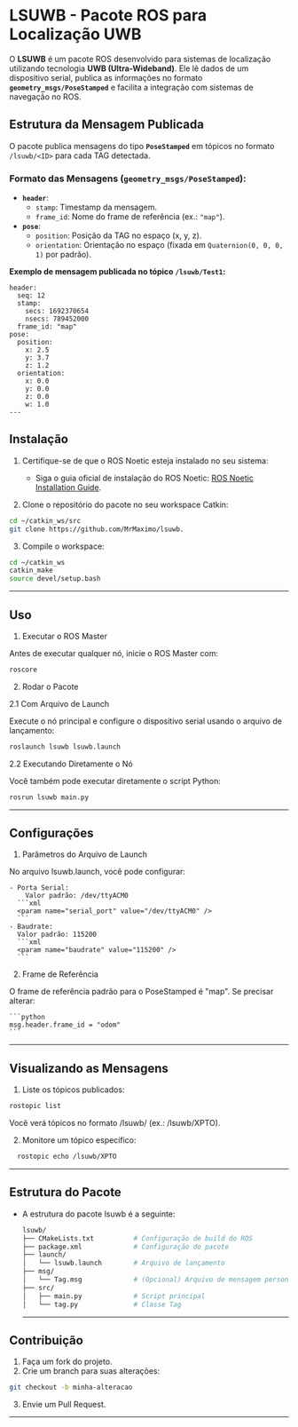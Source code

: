 # **LSUWB - Pacote ROS para Localização UWB**

O **LSUWB** é um pacote ROS desenvolvido para sistemas de localização utilizando tecnologia **UWB (Ultra-Wideband)**. Ele lê dados de um dispositivo serial, publica as informações no formato **`geometry_msgs/PoseStamped`** e facilita a integração com sistemas de navegação no ROS.

## **Estrutura da Mensagem Publicada**

O pacote publica mensagens do tipo **`PoseStamped`** em tópicos no formato `/lsuwb/<ID>` para cada TAG detectada.

### **Formato das Mensagens (`geometry_msgs/PoseStamped`):**
- **`header`**:
  - `stamp`: Timestamp da mensagem.
  - `frame_id`: Nome do frame de referência (ex.: `"map"`).
- **`pose`**:
  - `position`: Posição da TAG no espaço (x, y, z).
  - `orientation`: Orientação no espaço (fixada em `Quaternion(0, 0, 0, 1)` por padrão).

**Exemplo de mensagem publicada no tópico `/lsuwb/Test1`:**
```plaintext
header: 
  seq: 12
  stamp: 
    secs: 1692370654
    nsecs: 789452000
  frame_id: "map"
pose: 
  position: 
    x: 2.5
    y: 3.7
    z: 1.2
  orientation: 
    x: 0.0
    y: 0.0
    z: 0.0
    w: 1.0
---
```

## **Instalação**

1. Certifique-se de que o ROS Noetic esteja instalado no seu sistema:  
    - Siga o guia oficial de instalação do ROS Noetic: [ROS Noetic Installation Guide](http://wiki.ros.org/noetic/Installation/Ubuntu).

2. Clone o repositório do pacote no seu workspace Catkin:
  
  ```bash
  cd ~/catkin_ws/src
  git clone https://github.com/MrMaximo/lsuwb.
  ```
3. Compile o workspace:
  
  ```bash
  cd ~/catkin_ws
  catkin_make
  source devel/setup.bash
  ```
---

## **Uso**

1. Executar o ROS Master

  Antes de executar qualquer nó, inicie o ROS Master com:
  ```bash
  roscore
  ```

2. Rodar o Pacote
  
  2.1 Com Arquivo de Launch

  Execute o nó principal e configure o dispositivo serial usando o arquivo de lançamento:
  
  ```bash
  roslaunch lsuwb lsuwb.launch
  ```

  2.2 Executando Diretamente o Nó

  Você também pode executar diretamente o script Python:
  ```bash
  rosrun lsuwb main.py
  ```
---

## **Configurações**

1. Parâmetros do Arquivo de Launch

  No arquivo lsuwb.launch, você pode configurar:
    
    - Porta Serial:
        Valor padrão: /dev/ttyACM0    
      ```xml
      <param name="serial_port" value="/dev/ttyACM0" />
      ```
    - Baudrate:
      Valor padrão: 115200
      ```xml
      <param name="baudrate" value="115200" />
      ```
2. Frame de Referência

  O frame de referência padrão para o PoseStamped é "map". Se precisar alterar:
  
    ```python
    msg.header.frame_id = "odom"
    ```
---

## **Visualizando as Mensagens**

1. Liste os tópicos publicados:
  ```bash
  rostopic list
  ```

  Você verá tópicos no formato /lsuwb/<ID> (ex.: /lsuwb/XPTO).

2. Monitore um tópico específico:
  ```bash
    rostopic echo /lsuwb/XPTO
  ```
---

## **Estrutura do Pacote**

- A estrutura do pacote lsuwb é a seguinte:
  ```bash
  lsuwb/
  ├── CMakeLists.txt          # Configuração de build do ROS
  ├── package.xml             # Configuração do pacote
  ├── launch/
  │   └── lsuwb.launch        # Arquivo de lançamento
  ├── msg/
  │   └── Tag.msg             # (Opcional) Arquivo de mensagem personalizada
  ├── src/
  │   ├── main.py             # Script principal
  │   └── tag.py              # Classe Tag
  ```

  ---

##  **Contribuição**

1. Faça um fork do projeto.
2. Crie um branch para suas alterações:
  ```bash
  git checkout -b minha-alteracao
  ```
3. Envie um Pull Request.

---
